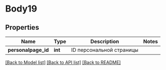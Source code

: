 # Body19

## Properties
Name | Type | Description | Notes
------------ | ------------- | ------------- | -------------
**personalpage_id** | **int** | ID персональной страницы | 

[[Back to Model list]](../README.md#documentation-for-models) [[Back to API list]](../README.md#documentation-for-api-endpoints) [[Back to README]](../README.md)


